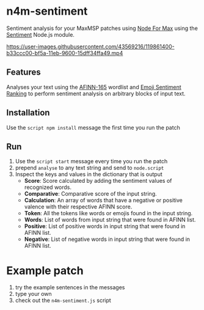 # n4m-sentiment
Sentiment analysis for your MaxMSP patches using [Node For Max](https://github.com/Cycling74/n4m-core-examples) using the [Sentiment](https://github.com/thisandagain/sentiment) Node.js module. 

https://user-images.githubusercontent.com/43569216/119861400-b33ccc00-bf5a-11eb-9600-15dff34ffa49.mp4

## Features
Analyses your text using the [AFINN-165](http://www2.imm.dtu.dk/pubdb/views/publication_details.php?id=6010) wordlist and [Emoji Sentiment Ranking](http://journals.plos.org/plosone/article?id=10.1371/journal.pone.0144296) to perform sentiment analysis on arbitrary blocks of input text.


## Installation
Use the `script npm install` message the first time you run the patch

## Run
1. Use the `script start` message every time you run the patch
2. prepend `analyse` to any text string and send to `node.script`
3. Inspect the keys and values in the dictionary that is output
    * **Score**: Score calculated by adding the sentiment values of recognized words.
    * **Comparative**: Comparative score of the input string.
    * **Calculation**: An array of words that have a negative or positive valence with their respective AFINN score.
    * **Token**: All the tokens like words or emojis found in the input string.
    * **Words**: List of words from input string that were found in AFINN list.
    * **Positive**: List of positive words in input string that were found in AFINN list.
    * **Negative**: List of negative words in input string that were found in AFINN list. 

# Example patch
1. try the example sentences in the messages
2. type your own
3. check out the `n4m-sentiment.js` script



